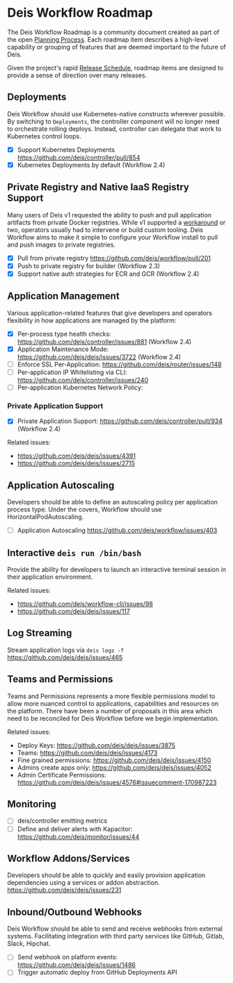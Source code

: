 # Deis Workflow Roadmap

The Deis Workflow Roadmap is a community document created as part of the open
[Planning Process](planning-process.md). Each roadmap item describes a high-level capability or
grouping of features that are deemed important to the future of Deis.

Given the project's rapid [Release Schedule](releases.md), roadmap
items are designed to provide a sense of direction over many releases.

## Deployments

Deis Workflow should use Kubernetes-native constructs wherever possible. By
switching to `Deployments`, the controller component will no longer need to
orchestrate rolling deploys. Instead, controller can delegate that work to
Kubernetes control loops.

* [X] Support Kubernetes Deployments <https://github.com/deis/controller/pull/854>
* [X] Kubernetes Deployments by default (Workflow 2.4)

## Private Registry and Native IaaS Registry Support

Many users of Deis v1 requested the ability to push and pull application
artifacts from private Docker registries. While v1 supported a
[workaround](https://github.com/deis/deis/issues/2232) or two, operators
usually had to intervene or build custom tooling. Deis Workflow aims to make it
simple to configure your Workflow install to pull and push images to private
registries.

* [X] Pull from private registry <https://github.com/deis/workflow/pull/201>
* [X] Push to private registry for builder (Workflow 2.3)
* [X] Support native auth strategies for ECR and GCR (Workflow 2.4)

## Application Management

Various application-related features that give developers and operators
flexibility in how applications are managed by the platform:

* [X] Per-process type health checks: <https://github.com/deis/controller/issues/881> (Workflow 2.4)
* [X] Application Maintenance Mode: <https://github.com/deis/deis/issues/3722> (Workflow 2.4)
* [ ] Enforce SSL Per-Application: <https://github.com/deis/router/issues/148>
* [ ] Per-application IP Whitelisting via CLI: <https://github.com/deis/controller/issues/240>
* [ ] Per-application Kubernetes Network Policy:

### Private Application Support

* [X] Private Application Support: <https://github.com/deis/controller/pull/934> (Workflow 2.4)

Related issues:

* <https://github.com/deis/deis/issues/4391>
* <https://github.com/deis/deis/issues/2715>

## Application Autoscaling

Developers should be able to define an autoscaling policy per application
process type. Under the covers, Workflow should use HorizontalPodAutoscaling.

* [ ] Application Autoscaling <https://github.com/deis/workflow/issues/403>

## Interactive `deis run /bin/bash`

Provide the ability for developers to launch an interactive terminal session in
their application environment.

Related issues:

* <https://github.com/deis/workflow-cli/issues/98>
* <https://github.com/deis/deis/issues/117>

## Log Streaming

Stream application logs via `deis logs -f` <https://github.com/deis/deis/issues/465>

## Teams and Permissions

Teams and Permissions represents a more flexible permissions model to allow
more nuanced control to applications, capabilities and resources on the
platform. There have been a number of proposals in this area which need to be
reconciled for Deis Workflow before we begin implementation.

Related issues:

* Deploy Keys: <https://github.com/deis/deis/issues/3875>
* Teams: <https://github.com/deis/deis/issues/4173>
* Fine grained permissions: <https://github.com/deis/deis/issues/4150>
* Admins create apps only: <https://github.com/deis/deis/issues/4052>
* Admin Certificate Permissions: <https://github.com/deis/deis/issues/4576#issuecomment-170987223>

## Monitoring

* [ ] deis/controller emitting metrics
* [ ] Define and deliver alerts with Kapacitor: <https://github.com/deis/monitor/issues/44>

## Workflow Addons/Services

Developers should be able to quickly and easily provision application
dependencies using a services or addon abstraction.
<https://github.com/deis/deis/issues/231>

## Inbound/Outbound Webhooks

Deis Workflow should be able to send and receive webhooks from external
systems. Facilitating integration with third party services like GitHub,
Gitlab, Slack, Hipchat.

* [ ] Send webhook on platform events: <https://github.com/deis/deis/issues/1486>
* [ ] Trigger automatic deploy from GitHub Deployments API
